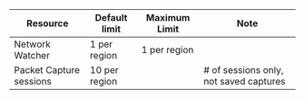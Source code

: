 | Resource | Default limit | Maximum Limit | Note |
| --- | --- | --- | --- |
| Network Watcher | 1 per region  | 1 per region | |
| Packet Capture sessions |10 per region | |# of sessions only, not saved captures |
